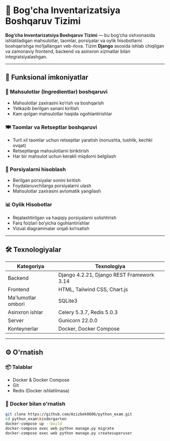 # 🏫 Bog'cha Inventarizatsiya Boshqaruv Tizimi

**Bog‘cha Inventarizatsiya Boshqaruv Tizimi** — bu bog‘cha oshxonasida ishlatiladigan mahsulotlar, taomlar, porsiyalar va oylik hisobotlarni boshqarishga mo‘ljallangan veb-ilova. Tizim **Django** asosida ishlab chiqilgan va zamonaviy frontend, backend va asinxron xizmatlar bilan integratsiyalashgan.

---

## 📌 Funksional imkoniyatlar

### 🧺 Mahsulotlar (Ingredientlar) boshqaruvi
- Mahsulotlar zaxirasini ko‘rish va boshqarish
- Yetkazib berilgan sanani kiritish
- Kam qolgan mahsulotlar haqida ogohlantirishlar

### 🍽 Taomlar va Retseptlar boshqaruvi
- Turli xil taomlar uchun retseptlar yaratish (nonushta, tushlik, kechki ovqat)
- Retseptlarga mahsulotlarni biriktirish
- Har bir mahsulot uchun kerakli miqdorni belgilash

### 🔢 Porsiyalarni hisoblash
- Berilgan porsiyalar sonini kiritish
- Foydalanuvchilarga porsiyalarni ulash
- Mahsulotlar zaxirasini avtomatik yangilash

### 📊 Oylik Hisobotlar
- Rejalashtirilgan va haqiqiy porsiyalarni solishtirish
- Farq foizlari bo‘yicha ogohlantirishlar
- Vizual diagrammalar orqali ko‘rsatish

---

## 🛠 Texnologiyalar

| Kategoriya     | Texnologiya                              |
|----------------|------------------------------------------|
| Backend        | Django 4.2.21, Django REST Framework 3.14 |
| Frontend       | HTML, Tailwind CSS, Chart.js             |
| Ma'lumotlar ombori | SQLite3                               |
| Asinxron ishlar| Celery 5.3.7, Redis 5.0.3                |
| Server         | Gunicorn 22.0.0                          |
| Konteynerlar   | Docker, Docker Compose                   |

---

## ⚙️ O'rnatish

### 📦 Talablar
- Docker & Docker Compose
- Git
- Redis (Docker ishlatilmasa)

### 🐳 Docker bilan o'rnatish

```bash
git clone https://github.com/Azizbek0606/python_exam.git
cd python_exam\kindergarten
docker-compose up --build
docker-compose exec web python manage.py migrate
docker-compose exec web python manage.py createsuperuser
